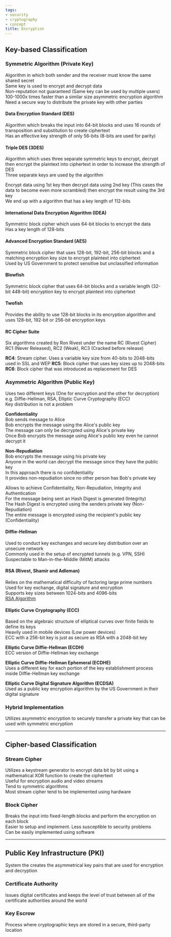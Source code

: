 ```yaml
---
tags:
- security
- cryptography
- concept
title: Encryption
---
```


## Key-based Classification

### Symmetric Algorithm (Private Key)
Algorithm in which both sender and the receiver must know the same shared secret  
Same key is used to encrypt and decrypt data  
Non-reputation not guaranteed (Same key can be used by multiple users)  
100-1000x times faster than a similar size asymmetric encryption algorithm
Need a secure way to distribute the private key with other parties 

#### Data Encryption Standard (DES)
Algorithm which breaks the input into 64-bit blocks and uses 16 rounds of transposition and substitution to create ciphertext  
Has an effective key strength of only 56-bits (8-bits are used for parity)  

#### Triple DES (3DES)
Algorithm which uses three separate symmetric keys to encrypt, decrypt then encrypt the plaintext into ciphertext in order to increase the strength of DES  
Three separate keys are used by the algorithm  

Encrypt data using 1st key then decrypt data using 2nd key (This cases the data to become even more scrambled) then encrypt the result using the 3rd key  
We end up with a algorithm that has a key length of 112-bits

#### International Data Encryption Algorithm (IDEA)
Symmetric block cipher which uses 64-bit blocks to encrypt the data  
Has a key length of 128-bits

#### Advanced Encryption Standard (AES)
Symmetric block cipher that uses 128-bit, 192-bit, 256-bit blocks and a matching encryption key size to encrypt plaintext into ciphertext  
Used by US Government to protect sensitive but unclassified information

#### Blowfish
Symmetric block cipher that uses 64-bit blocks and a variable length (32-bit 448-bit) encryption key to encrypt plaintext into ciphertext

#### Twofish
Provides the ability to use 128-bit blocks in its encryption algorithm and uses 128-bit, 192-bit or 256-bit encryption keys

#### RC Cipher Suite
Six algorithms created by Ron Rivest under the name RC (Rivest Cipher)  
RC1 (Never Released), RC2 (Weak), RC3 (Cracked before release)  

**RC4**: Stream cipher. Uses a variable key size from 40-bits to 2048-bits used in SSL and WEP
**RC5**: Block cipher that uses key sizes up to 2048-bits  
**RC6**: Block cipher that was introduced as replacement for DES
### Asymmetric Algorithm (Public Key)
Uses two different keys (One for encryption and the other for decryption)  
e.g. Diffie-Hellman, RSA, Elliptic Curve Cryptography (ECC)  
Key distribution is not a problem  

**Confidentiality**  
Bob sends message to Alice  
Bob encrypts the message using the Alice's public key  
The message can only be decrypted using Alice's private key  
Once Bob encrypts the message using Alice's public key even he cannot decrypt it  

**Non-Repudiation**  
Bob encrypts the message using his private key  
Anyone in the world can decrypt the message since they have the public key  
In this approach there is no confidentiality  
It provides non-repudiation since no other person has Bob's private key    

Allows to achieve Confidentiality, Non-Repudiation, Integrity and Authentication  
For the message being sent an Hash Digest is generated (Integrity)  
The Hash Digest is encrypted using the senders private key (Non-Repudiation)  
The entire message is encrypted using the recipient's public key (Confidentiality)

#### Diffie-Hellman
Used to conduct key exchanges and secure key distribution over an unsecure network  
Commonly used in the setup of encrypted tunnels (e.g. VPN, SSH)  
Suspectable to Man-in-the-Middle (MitM) attacks

#### RSA (Rivest, Shamir and Adleman)
Relies on the mathematical difficulty of factoring large prime numbers  
Used for key exchange, digital signature and encryption  
Supports key sizes between 1024-bits and 4096-bits  
[RSA Algorithm](../algorithm/rsa-algorithm.md)

#### Elliptic Curve Cryptography (ECC)
Based on the algebraic structure of elliptical curves over finite fields to define its keys  
Heavily used in mobile devices (Low power devices)  
ECC with a 256-bit key is just as secure as RSA with a 2048-bit key

**Elliptic Curve Diffie-Hellman (ECDH)**  
ECC version of Diffie-Hellman key exchange  

**Elliptic Curve Diffie-Hellman Ephemeral (ECDHE)**  
Uses a different key for each portion of the key establishment process inside Diffie-Hellman key exchange

**Elliptic Curve Digital Signature Algorithm (ECDSA)**  
Used as a public key encryption algorithm by the US Government in their digital signature

### Hybrid Implementation
Utilizes asymmetric encryption to securely transfer a private key that can be used with symmetric encryption

---

## Cipher-based Classification

### Stream Cipher
Utilizes a keystream generator to encrypt data bit by bit using a mathematical XOR function to create the ciphertext  
Useful for encryption audio and video streams  
Tend to symmetric algorithms  
Most stream cipher tend to be implemented using hardware

### Block Cipher
Breaks the input into fixed-length blocks and perform the encryption on each block  
Easier to setup and implement. Less susceptible to security problems  
Can be easily implemented using software

---

## Public Key Infrastructure (PKI)
System the creates the asymmetrical key pairs that are used for encryption and decryption

### Certificate Authority
Issues digital certificates and keeps the level of trust between all of the certificate authorities around the world

### Key Escrow
Process where cryptographic keys are stored in a secure, third-party location